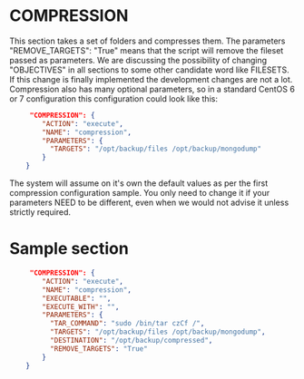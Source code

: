# COMPRESSION

This section takes a set of folders and compresses them. The parameters "REMOVE_TARGETS": "True" means that the script will remove the fileset passed as parameters. We are discussing the possibility of changing "OBJECTIVES" in all sections to some other candidate word like FILESETS. If this change is finally implemented the development changes are not a lot. Compression also has many optional parameters, so in a standard CentOS 6 or 7 configuration this configuration could look like this:

```json
     "COMPRESSION": {
        "ACTION": "execute",
        "NAME": "compression",
        "PARAMETERS": {
          "TARGETS": "/opt/backup/files /opt/backup/mongodump"
        }
    }
```

The system will assume on it's own the default values as per the first compression configuration sample. You only need to change it if your parameters NEED to be different, even when we would not advise it unless strictly required.

# Sample section

```json
     "COMPRESSION": {
        "ACTION": "execute",
        "NAME": "compression",
        "EXECUTABLE": "",
        "EXECUTE_WITH": "",
        "PARAMETERS": {
          "TAR_COMMAND": "sudo /bin/tar czCf /",
          "TARGETS": "/opt/backup/files /opt/backup/mongodump",
          "DESTINATION": "/opt/backup/compressed",
          "REMOVE_TARGETS": "True"
        }
    }
```

